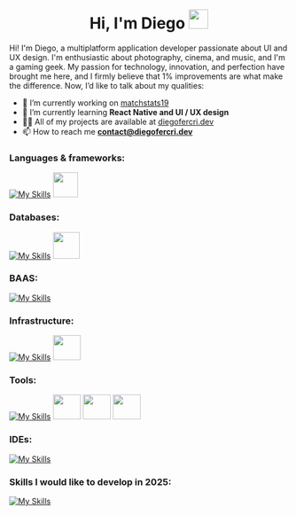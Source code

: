 <h1 align="center"><b>Hi, I'm Diego </b><img src="https://media.giphy.com/media/hvRJCLFzcasrR4ia7z/giphy.gif" width="35"></h1>

Hi! I'm Diego, a multiplatform application developer passionate about UI and UX design. I'm enthusiastic about photography, cinema, and music, and I'm a gaming geek. My passion for technology, innovation, and perfection have brought me here, and I firmly believe that 1% improvements are what make the difference. Now, I’d like to talk about my qualities:</br>

- 🔭 I’m currently working on [matchstats19](https://github.com/diegofercri/matchstats19_docs)</br>
- 🌱 I’m currently learning **React Native and UI / UX design**</br>
- 👨‍💻 All of my projects are available at [diegofercri.dev](diegofercri.dev)</br>
- 📫 How to reach me **contact@diegofercri.dev**</br>
     
<h3 align="left">Languages & frameworks:</h3>

[![My Skills](https://skillicons.dev/icons?i=html,css,bootstrap,js,ts,react,tailwind,cs,java,kotlin)](https://skillicons.dev)
<img width="45px" src="https://diegofercri.dev/assets/jetpackcompose.svg" />


<h3 align="left">Databases:</h3>

[![My Skills](https://skillicons.dev/icons?i=postgresql)](https://skillicons.dev)
<img aling="left" width="48px" src="https://diegofercri.dev/assets/oracle.svg" />


<h3 align="left">BAAS:</h3>

[![My Skills](https://skillicons.dev/icons?i=supabase,firebase)](https://skillicons.dev)


<h3 align="left">Infrastructure:</h3>

[![My Skills](https://skillicons.dev/icons?i=azure,cloudflare,linux,docker)](https://skillicons.dev)
<img aling="left" width="50px" height="45px" src="https://diegofercri.dev/assets/proxmox.svg" />


<h3 align="left">Tools:</h3>

[![My Skills](https://skillicons.dev/icons?i=git,github,figma)](https://skillicons.dev)
<img aling="left" width="50px" height="45px" src="https://diegofercri.dev/assets/supermaven.svg" />
<img aling="left" width="50px" height="45px" src="https://diegofercri.dev/assets/bitwarden.svg" />
<img aling="left" width="50px" height="45px" src="https://diegofercri.dev/assets/1password.svg" />


<h3 align="left">IDEs:</h3>

[![My Skills](https://skillicons.dev/icons?i=vscode,visualstudio,androidstudio,idea,eclipse)](https://skillicons.dev)
          

<h3 align="left">Skills I would like to develop in <b>2025</b>:</h3>

[![My Skills](https://skillicons.dev/icons?i=react,flutter,swift,go)](https://skillicons.dev)
